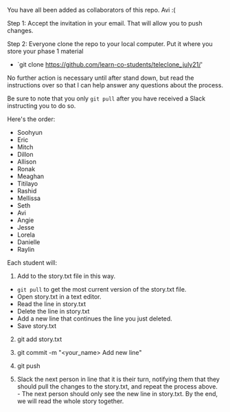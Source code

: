 You have all been added as collaborators of this repo. Avi :( 

Step 1: Accept the invitation in your email. That will allow you to push changes.   

Step 2: Everyone clone the repo to your local computer. Put it where you store your phase 1 material
 - `git clone https://github.com/learn-co-students/teleclone_july21/'

No further action is necessary until after stand down, but read the instructions over so that I can help answer any questions about the process.  

Be sure to note that you only `git pull` after you have received a Slack instructing you to do so.

Here's the order:


- Soohyun 
- Eric 
- Mitch 
- Dillon 
- Allison
- Ronak 
- Meaghan 
- Titilayo 
- Rashid 
- Mellissa 
- Seth
- Avi 
- Angie 
- Jesse 
- Lorela
- Danielle
- Raylin 

Each student will: 

1. Add to the story.txt file in this way.
  - `git pull` to get the most current version of the story.txt file.
  - Open story.txt in a text editor.
  - Read the line in story.txt
  - Delete the line in story.txt
  - Add a new line that continues the line you just deleted.
  - Save story.txt

2. git add story.txt

3. git commit -m "<your_name> Add new line"

4. git push

5. Slack the next person in line that it is their turn, notifying them that they should pull the changes to the story.txt, and repeat the process above.   <br>   - The next person should only see the new line in story.txt.  By the end, we will read the whole story together.
